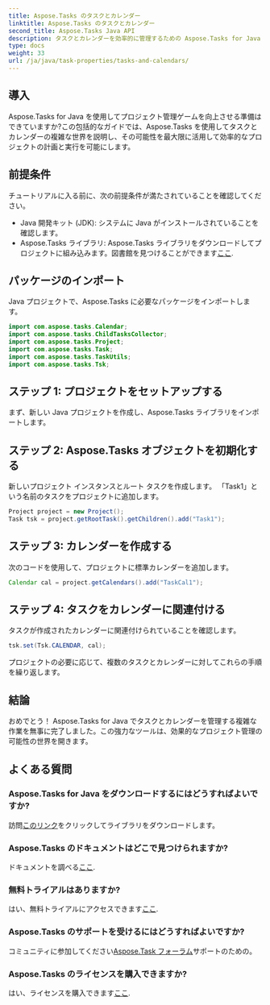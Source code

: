 ```yaml
---
title: Aspose.Tasks のタスクとカレンダー
linktitle: Aspose.Tasks のタスクとカレンダー
second_title: Aspose.Tasks Java API
description: タスクとカレンダーを効率的に管理するための Aspose.Tasks for Java の機能を試してください。今すぐダウンロードして、シームレスなプロジェクト管理エクスペリエンスを手に入れましょう!
type: docs
weight: 33
url: /ja/java/task-properties/tasks-and-calendars/
---
```

## 導入
Aspose.Tasks for Java を使用してプロジェクト管理ゲームを向上させる準備はできていますか?この包括的なガイドでは、Aspose.Tasks を使用してタスクとカレンダーの複雑な世界を説明し、その可能性を最大限に活用して効率的なプロジェクトの計画と実行を可能にします。
## 前提条件
チュートリアルに入る前に、次の前提条件が満たされていることを確認してください。
- Java 開発キット (JDK): システムに Java がインストールされていることを確認します。
- Aspose.Tasks ライブラリ: Aspose.Tasks ライブラリをダウンロードしてプロジェクトに組み込みます。図書館を見つけることができます[ここ](https://releases.aspose.com/tasks/java/).
## パッケージのインポート
Java プロジェクトで、Aspose.Tasks に必要なパッケージをインポートします。
```java
import com.aspose.tasks.Calendar;
import com.aspose.tasks.ChildTasksCollector;
import com.aspose.tasks.Project;
import com.aspose.tasks.Task;
import com.aspose.tasks.TaskUtils;
import com.aspose.tasks.Tsk;
```
## ステップ 1: プロジェクトをセットアップする
まず、新しい Java プロジェクトを作成し、Aspose.Tasks ライブラリをインポートします。
## ステップ 2: Aspose.Tasks オブジェクトを初期化する
新しいプロジェクト インスタンスとルート タスクを作成します。 「Task1」という名前のタスクをプロジェクトに追加します。
```java
Project project = new Project();
Task tsk = project.getRootTask().getChildren().add("Task1");
```
## ステップ 3: カレンダーを作成する
次のコードを使用して、プロジェクトに標準カレンダーを追加します。
```java
Calendar cal = project.getCalendars().add("TaskCal1");
```
## ステップ 4: タスクをカレンダーに関連付ける
タスクが作成されたカレンダーに関連付けられていることを確認します。
```java
tsk.set(Tsk.CALENDAR, cal);
```
プロジェクトの必要に応じて、複数のタスクとカレンダーに対してこれらの手順を繰り返します。
## 結論
おめでとう！ Aspose.Tasks for Java でタスクとカレンダーを管理する複雑な作業を無事に完了しました。この強力なツールは、効果的なプロジェクト管理の可能性の世界を開きます。
## よくある質問
### Aspose.Tasks for Java をダウンロードするにはどうすればよいですか?
訪問[このリンク](https://releases.aspose.com/tasks/java/)をクリックしてライブラリをダウンロードします。
### Aspose.Tasks のドキュメントはどこで見つけられますか?
ドキュメントを調べる[ここ](https://reference.aspose.com/tasks/java/).
### 無料トライアルはありますか?
はい、無料トライアルにアクセスできます[ここ](https://releases.aspose.com/).
### Aspose.Tasks のサポートを受けるにはどうすればよいですか?
コミュニティに参加してください[Aspose.Task フォーラム](https://forum.aspose.com/c/tasks/15)サポートのための。
### Aspose.Tasks のライセンスを購入できますか?
はい、ライセンスを購入できます[ここ](https://purchase.aspose.com/buy).